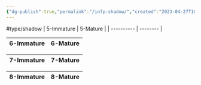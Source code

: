```yaml
---
{"dg-publish":true,"permalink":"/infp-shadow/","created":"2023-04-27T10:25:16.149+02:00","updated":"2023-04-27T10:26:26.899+02:00"}
---
```


#type/shadow 
| 5-Immature | 5-Mature |
| ---------- | -------- |

| 6-Immature | 6-Mature |
| ---------- | -------- |

| 7-Immature | 7-Mature |
| ---------- | -------- |

| 8-Immature | 8-Mature |
| ---------- | -------- |

